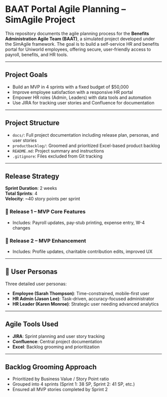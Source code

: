 # BAAT Portal Agile Planning – SimAgile Project

This repository documents the agile planning process for the **Benefits Administration Agile Team (BAAT)**, a simulated project developed under the SimAgile framework. The goal is to build a self-service HR and benefits portal for Uniworld employees, offering secure, user-friendly access to payroll, benefits, and HR tools.

---

## Project Goals

- Build an MVP in 4 sprints with a fixed budget of $50,000
- Improve employee satisfaction with a responsive HR portal
- Empower HR roles (Admin, Leaders) with data tools and automation
- Use JIRA for tracking user stories and Confluence for documentation

---

## Project Structure

- `docs/`: Full project documentation including release plan, personas, and user stories
- `productbacklog/`: Groomed and prioritized Excel-based product backlog
- `README.md`: Project summary and instructions
- `.gitignore`: Files excluded from Git tracking

---

## Release Strategy

**Sprint Duration**: 2 weeks  
**Total Sprints**: 4  
**Velocity**: ~40 story points per sprint

### 🔹 Release 1 – MVP Core Features
- Includes: Payroll updates, pay-stub printing, expense entry, W-4 changes

### 🔹 Release 2 – MVP Enhancement
- Includes: Profile updates, charitable contribution edits, improved UX

---

## 👥 User Personas

Three detailed user personas:
- **Employee (Sarah Thompson)**: Time-constrained, mobile-first user
- **HR Admin (Jason Lee)**: Task-driven, accuracy-focused administrator
- **HR Leader (Karen Monroe)**: Strategic user needing advanced analytics

---

## Agile Tools Used

- **JIRA**: Sprint planning and user story tracking
- **Confluence**: Central project documentation
- **Excel**: Backlog grooming and prioritization

---

## Backlog Grooming Approach

- Prioritized by Business Value / Story Point ratio
- Grouped into 4 sprints (Sprint 1: 38 SP, Sprint 2: 41 SP, etc.)
- Ensured all MVP stories completed by Sprint 2

